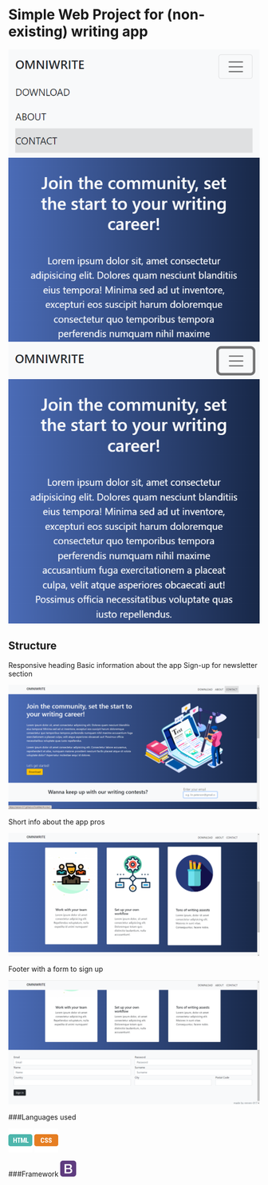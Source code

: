# Simple Web Project for (non-existing) writing app

![](img/phonescreen.PNG)
![](img/phonescreen2.PNG)

## Structure

Responsive heading
Basic information about the app
Sign-up for newsletter section

![firstsection](img/firstsection.png)

Short info about the app pros

![secondsection](img/secondsection.png)

Footer with a form to sign up

![thirdsection](img/thirdsection.png)

###Languages used

![html](img/html.png)
![css](img/css.png)

###Framework
![bootstrap](img/bootstrap.png)